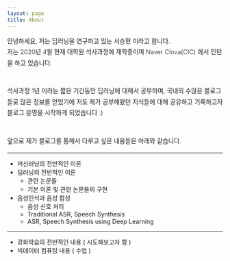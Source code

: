 ```yaml
---
layout: page
title: About
---
```

<div style="font-size: 0.9rem; font-weight:300; line-height: 1.6rem;">
안녕하세요, 저는 딥러닝을 연구하고 있는 서승현 이라고 합니다.<br>
저는 2020년 4월 현재 대학원 석사과정에 재학중이며 Naver Clova(CIC) 에서 인턴을 하고 있습니다.<br><br>
  
석사과정 1년 이라는 짧은 기간동안 딥러닝에 대해서 공부하며, 국내외 수많은 블로그들로  많은 정보를 얻었기에 저도 제가 공부해왔던 지식들에 대해 공유하고 기록하고자 블로그 운영을 시작하게 되었습니다 :)<br><br>

앞으로 제가 블로그를 통해서 다루고 싶은 내용들은 아래와 같습니다.<br>
</div>



***
- 머신러닝의 전반적인 이론
- 딥러닝의 전반적인 이론
  * 관련 논문들
  * 기본 이론 및 관련 논문들의 구현
- 음성인식과 음성 합성
  * 음성 신호 처리
  * Traditional ASR, Speech Synthesis 
  * ASR, Speech Synthesis using Deep Learning
***
- 강화학습의 전반적인 내용 ( 시도해보고자 함 )
- 빅데이터 컴퓨팅 내용 ( 수업 )
